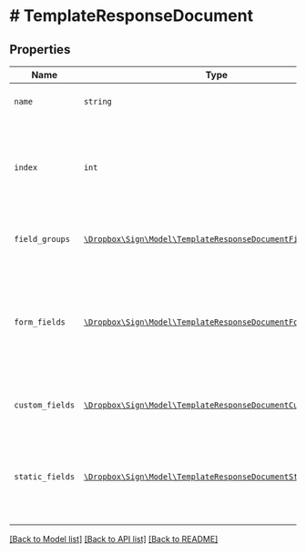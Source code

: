 # # TemplateResponseDocument



## Properties

Name | Type | Description | Notes
------------ | ------------- | ------------- | -------------
| `name` | ```string``` |  Name of the associated file.  |  |
| `index` | ```int``` |  Document ordering, the lowest index is displayed first and the highest last (0-based indexing).  |  |
| `field_groups` | [```\Dropbox\Sign\Model\TemplateResponseDocumentFieldGroup[]```](TemplateResponseDocumentFieldGroup.md) |  An array of Form Field Group objects.  |  |
| `form_fields` | [```\Dropbox\Sign\Model\TemplateResponseDocumentFormField[]```](TemplateResponseDocumentFormField.md) |  An array of Form Field objects containing the name and type of each named textbox and checkmark field.  |  |
| `custom_fields` | [```\Dropbox\Sign\Model\TemplateResponseDocumentCustomField[]```](TemplateResponseDocumentCustomField.md) |  An array of Document Custom Field objects.  |  |
| `static_fields` | [```\Dropbox\Sign\Model\TemplateResponseDocumentStaticField[]```](TemplateResponseDocumentStaticField.md) |  An array describing static overlay fields. &lt;b&gt;Note&lt;/b&gt; only available for certain subscriptions.  |  |

[[Back to Model list]](../../README.md#models) [[Back to API list]](../../README.md#endpoints) [[Back to README]](../../README.md)
